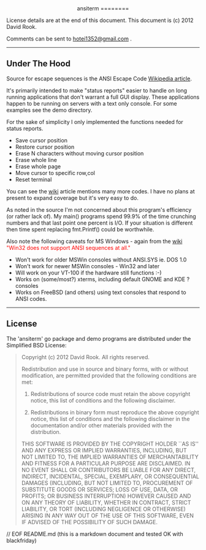 
<center>
ansiterm
========
</center>

License details are at the end of this document. 
This document is (c) 2012 David Rook.

Comments can be sent to <hotei1352@gmail.com> .  

---

Under The Hood
--------------

Source for escape sequences is the ANSI Escape Code [Wikipedia article][1].

It's primarily intended to make "status reports" easier to handle on
long running applications that don't warrant a full GUI display.  These
applications happen to be running on servers with a text only console.
For some examples see the demo directory.  

For the sake of simplicity I only implemented the functions needed for status reports.

* Save cursor position
* Restore cursor position
* Erase N characters without moving cursor position
* Erase whole line
* Erase whole page
* Move cursor to specific row,col
* Reset terminal

You can see the [wiki][1] article mentions many more codes.  I have no plans at
present to expand coverage but it's very easy to do.

As noted in the source I'm not
concerned about this program's efficiency (or rather lack of).
My main() programs spend 99.9% of the time crunching 
numbers and that last point one percent is I/O.  If your situation is different
then time spent replacing fmt.Printf() could be worthwhile.

Also note the following caveats for MS Windows - again from the [wiki][1] 
<font color=red>"Win32 does not support ANSI sequences at all."</font>

* Won't work for older MSWin consoles without ANSI.SYS ie. DOS 1.0
* Won't work for newer MSWin consoles - Win32 and later 
* Will work on your VT-100 if the hardware still functions :-)
* Works on (some/most?) xterms, including default GNOME and KDE ? consoles
* Works on FreeBSD (and others) using text consoles that respond to ANSI codes.

[1]: http://en.wikipedia.org/wiki/ANSI_escape_code "Wikipedia"

---

License
-------
The 'ansiterm' go package and demo programs are distributed under the Simplified BSD License:

> Copyright (c) 2012 David Rook. All rights reserved.
> 
> Redistribution and use in source and binary forms, with or without modification, are
> permitted provided that the following conditions are met:
> 
>    1. Redistributions of source code must retain the above copyright notice, this list of
>       conditions and the following disclaimer.
> 
>    2. Redistributions in binary form must reproduce the above copyright notice, this list
>       of conditions and the following disclaimer in the documentation and/or other materials
>       provided with the distribution.
> 
> THIS SOFTWARE IS PROVIDED BY THE COPYRIGHT HOLDER ``AS IS'' AND ANY EXPRESS OR IMPLIED
> WARRANTIES, INCLUDING, BUT NOT LIMITED TO, THE IMPLIED WARRANTIES OF MERCHANTABILITY AND
> FITNESS FOR A PARTICULAR PURPOSE ARE DISCLAIMED. IN NO EVENT SHALL <COPYRIGHT HOLDER> OR
> CONTRIBUTORS BE LIABLE FOR ANY DIRECT, INDIRECT, INCIDENTAL, SPECIAL, EXEMPLARY, OR
> CONSEQUENTIAL DAMAGES (INCLUDING, BUT NOT LIMITED TO, PROCUREMENT OF SUBSTITUTE GOODS OR
> SERVICES; LOSS OF USE, DATA, OR PROFITS; OR BUSINESS INTERRUPTION) HOWEVER CAUSED AND ON
> ANY THEORY OF LIABILITY, WHETHER IN CONTRACT, STRICT LIABILITY, OR TORT (INCLUDING
> NEGLIGENCE OR OTHERWISE) ARISING IN ANY WAY OUT OF THE USE OF THIS SOFTWARE, EVEN IF
> ADVISED OF THE POSSIBILITY OF SUCH DAMAGE.

// EOF README.md  (this is a markdown document and tested OK with blackfriday)
